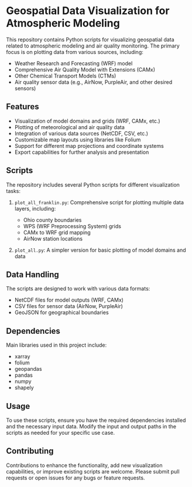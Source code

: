 
# Geospatial Data Visualization for Atmospheric Modeling

This repository contains Python scripts for visualizing geospatial data related to atmospheric modeling and air quality monitoring. The primary focus is on plotting data from various sources, including:

- Weather Research and Forecasting (WRF) model
- Comprehensive Air Quality Model with Extensions (CAMx)
- Other Chemical Transport Models (CTMs)
- Air quality sensor data (e.g., AirNow, PurpleAir, and other desired sensors)

## Features

- Visualization of model domains and grids (WRF, CAMx, etc.)
- Plotting of meteorological and air quality data
- Integration of various data sources (NetCDF, CSV, etc.)
- Customizable map layouts using libraries like Folium
- Support for different map projections and coordinate systems
- Export capabilities for further analysis and presentation

## Scripts

The repository includes several Python scripts for different visualization tasks:

1. `plot_all_franklin.py`: Comprehensive script for plotting multiple data layers, including:
   - Ohio county boundaries
   - WPS (WRF Preprocessing System) grids
   - CAMx to WRF grid mapping
   - AirNow station locations

2. `plot_all.py`: A simpler version for basic plotting of model domains and data

## Data Handling

The scripts are designed to work with various data formats:

- NetCDF files for model outputs (WRF, CAMx)
- CSV files for sensor data (AirNow, PurpleAir)
- GeoJSON for geographical boundaries

## Dependencies

Main libraries used in this project include:

- xarray
- folium
- geopandas
- pandas
- numpy
- shapely

## Usage

To use these scripts, ensure you have the required dependencies installed and the necessary input data. Modify the input and output paths in the scripts as needed for your specific use case.

## Contributing

Contributions to enhance the functionality, add new visualization capabilities, or improve existing scripts are welcome. Please submit pull requests or open issues for any bugs or feature requests.


